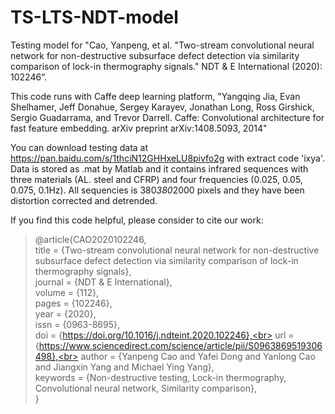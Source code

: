 # TS-LTS-NDT-model
Testing model for "Cao, Yanpeng, et al. "Two-stream convolutional neural network for non-destructive subsurface defect detection via similarity comparison of lock-in thermography signals." NDT & E International (2020): 102246“.

This code runs with Caffe deep learning platform, "Yangqing Jia, Evan Shelhamer, Jeff Donahue, Sergey Karayev, Jonathan Long, Ross Girshick, Sergio Guadarrama, and Trevor Darrell. Caffe: Convolutional architecture for fast feature embedding. arXiv preprint arXiv:1408.5093, 2014"

You can download testing data at https://pan.baidu.com/s/1thciN12GHHxeLU8pivfo2g with extract code 'ixya'. Data is stored as .mat by Matlab and it contains infrared sequences with three materials (AL. steel and CFRP) and four frequencies (0.025, 0.05, 0.075, 0.1Hz). All sequencies is 380*380*2000 pixels and they have been distortion corrected and detrended.

If you find this code helpful, please consider to cite our work:

>@article{CAO2020102246,<br>
title = {Two-stream convolutional neural network for non-destructive subsurface defect detection via similarity comparison of lock-in thermography signals},<br>
journal = {NDT & E International},<br>
volume = {112},<br>
pages = {102246},<br>
year = {2020},<br>
issn = {0963-8695},<br>
doi = {https://doi.org/10.1016/j.ndteint.2020.102246},<br>
url = {https://www.sciencedirect.com/science/article/pii/S0963869519306498},<br>
author = {Yanpeng Cao and Yafei Dong and Yanlong Cao and Jiangxin Yang and Michael Ying Yang},<br>
keywords = {Non-destructive testing, Lock-in thermography, Convolutional neural network, Similarity comparison},<br>
}<br>
